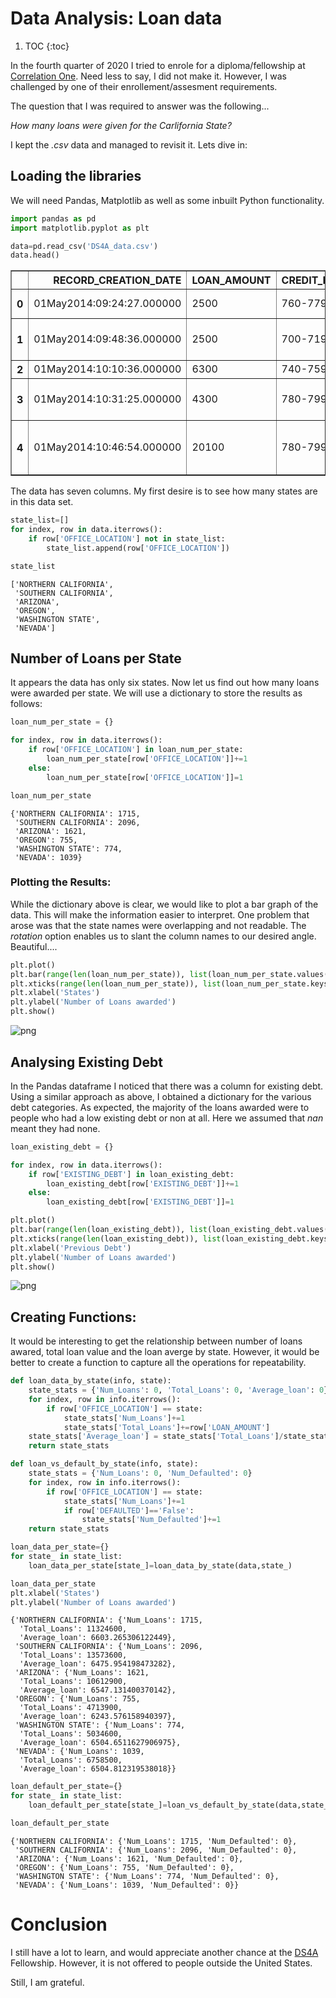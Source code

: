 # Data Analysis: Loan data
1. TOC
{:toc}

In the fourth quarter of 2020 I tried to enrole for a diploma/fellowship at [Correlation One](https://www.correlation-one.com/). Need less to say, I did not make it. However, I was challenged by one of their enrollement/assesment requirements. 

The question that I was required to answer was the following...

*How many loans were given for the Carlifornia State?*

I kept the _.csv_ data and managed to revisit it. Lets dive in:

## Loading the libraries

We will need Pandas, Matplotlib as well as some inbuilt Python functionality.


```python
import pandas as pd
import matplotlib.pyplot as plt

data=pd.read_csv('DS4A_data.csv')
data.head()
```




<div>
<style scoped>
    .dataframe tbody tr th:only-of-type {
        vertical-align: middle;
    }

    .dataframe tbody tr th {
        vertical-align: top;
    }

    .dataframe thead th {
        text-align: right;
    }
</style>
<table border="1" class="dataframe">
  <thead>
    <tr style="text-align: right;">
      <th></th>
      <th>RECORD_CREATION_DATE</th>
      <th>LOAN_AMOUNT</th>
      <th>CREDIT_RANGE</th>
      <th>EXISTING_DEBT</th>
      <th>AGENT_NOTES</th>
      <th>OFFICE_LOCATION</th>
      <th>DEFAULTED</th>
    </tr>
  </thead>
  <tbody>
    <tr>
      <th>0</th>
      <td>01May2014:09:24:27.000000</td>
      <td>2500</td>
      <td>760-779</td>
      <td>$10,001-$20,000</td>
      <td>NaN</td>
      <td>NORTHERN CALIFORNIA</td>
      <td>False</td>
    </tr>
    <tr>
      <th>1</th>
      <td>01May2014:09:48:36.000000</td>
      <td>2500</td>
      <td>700-719</td>
      <td>$1-$10,000</td>
      <td>Annual gross income: $25,400</td>
      <td>SOUTHERN CALIFORNIA</td>
      <td>False</td>
    </tr>
    <tr>
      <th>2</th>
      <td>01May2014:10:10:36.000000</td>
      <td>6300</td>
      <td>740-759</td>
      <td>$100,000+</td>
      <td>NaN</td>
      <td>ARIZONA</td>
      <td>True</td>
    </tr>
    <tr>
      <th>3</th>
      <td>01May2014:10:31:25.000000</td>
      <td>4300</td>
      <td>780-799</td>
      <td>$1-$10,000</td>
      <td>Annual gross income: $191,900</td>
      <td>SOUTHERN CALIFORNIA</td>
      <td>False</td>
    </tr>
    <tr>
      <th>4</th>
      <td>01May2014:10:46:54.000000</td>
      <td>20100</td>
      <td>780-799</td>
      <td>$90,001-$100,000</td>
      <td>Verified monthly debt payments: $1,700</td>
      <td>SOUTHERN CALIFORNIA</td>
      <td>True</td>
    </tr>
  </tbody>
</table>
</div>



The data has seven columns. My first desire is to see how many states are in this data set.


```python
state_list=[]
for index, row in data.iterrows():
    if row['OFFICE_LOCATION'] not in state_list:
        state_list.append(row['OFFICE_LOCATION'])
```


```python
state_list
```




    ['NORTHERN CALIFORNIA',
     'SOUTHERN CALIFORNIA',
     'ARIZONA',
     'OREGON',
     'WASHINGTON STATE',
     'NEVADA']



## Number of Loans per State

It appears the data has only six states. Now let us find out how many  loans were awarded per state. We will use a dictionary to store the results as follows:


```python
loan_num_per_state = {}

for index, row in data.iterrows():
    if row['OFFICE_LOCATION'] in loan_num_per_state:
        loan_num_per_state[row['OFFICE_LOCATION']]+=1
    else:
        loan_num_per_state[row['OFFICE_LOCATION']]=1
```


```python
loan_num_per_state
```




    {'NORTHERN CALIFORNIA': 1715,
     'SOUTHERN CALIFORNIA': 2096,
     'ARIZONA': 1621,
     'OREGON': 755,
     'WASHINGTON STATE': 774,
     'NEVADA': 1039}



### Plotting the Results:

While the dictionary above is clear, we would like to plot a bar graph of the data. This will make the information easier to interpret. One problem that arose was that the state names were overlapping and not readable. The *rotation* option enables us to slant the column names to our desired angle. Beautiful....


```python
plt.plot()
plt.bar(range(len(loan_num_per_state)), list(loan_num_per_state.values()), align='center')
plt.xticks(range(len(loan_num_per_state)), list(loan_num_per_state.keys()), rotation=70)
plt.xlabel('States')
plt.ylabel('Number of Loans awarded')
plt.show()
```


    
![png](/images/05output_9_0.png)
    


## Analysing Existing Debt

In the Pandas dataframe I noticed that there was a column for existing debt. Using a similar approach as above, I obtained a dictionary for the various debt categories. As expected, the majority of the loans awarded were to people who had a low existing debt or non at all. Here we assumed that *nan* meant they had none.


```python
loan_existing_debt = {}

for index, row in data.iterrows():
    if row['EXISTING_DEBT'] in loan_existing_debt:
        loan_existing_debt[row['EXISTING_DEBT']]+=1
    else:
        loan_existing_debt[row['EXISTING_DEBT']]=1
```


```python
plt.plot()
plt.bar(range(len(loan_existing_debt)), list(loan_existing_debt.values()), align='center')
plt.xticks(range(len(loan_existing_debt)), list(loan_existing_debt.keys()), rotation=70)
plt.xlabel('Previous Debt')
plt.ylabel('Number of Loans awarded')
plt.show()
```


    
![png](/images/05output_12_0.png)
    


## Creating Functions:

It would be interesting to get the relationship between number of loans awared, total loan value and the loan averge by state. However, it would be better to create a function to capture all the operations for repeatability.


```python
def loan_data_by_state(info, state):
    state_stats = {'Num_Loans': 0, 'Total_Loans': 0, 'Average_loan': 0}
    for index, row in info.iterrows():
        if row['OFFICE_LOCATION'] == state:
            state_stats['Num_Loans']+=1
            state_stats['Total_Loans']+=row['LOAN_AMOUNT']             
    state_stats['Average_loan'] = state_stats['Total_Loans']/state_stats['Num_Loans']
    return state_stats
```


```python
def loan_vs_default_by_state(info, state):
    state_stats = {'Num_Loans': 0, 'Num_Defaulted': 0}
    for index, row in info.iterrows():
        if row['OFFICE_LOCATION'] == state:
            state_stats['Num_Loans']+=1
            if row['DEFAULTED']=='False':
                state_stats['Num_Defaulted']+=1                
    return state_stats
```


```python
loan_data_per_state={}
for state_ in state_list:
    loan_data_per_state[state_]=loan_data_by_state(data,state_)
```


```python
loan_data_per_state
plt.xlabel('States')
plt.ylabel('Number of Loans awarded')
```




    {'NORTHERN CALIFORNIA': {'Num_Loans': 1715,
      'Total_Loans': 11324600,
      'Average_loan': 6603.265306122449},
     'SOUTHERN CALIFORNIA': {'Num_Loans': 2096,
      'Total_Loans': 13573600,
      'Average_loan': 6475.954198473282},
     'ARIZONA': {'Num_Loans': 1621,
      'Total_Loans': 10612900,
      'Average_loan': 6547.131400370142},
     'OREGON': {'Num_Loans': 755,
      'Total_Loans': 4713900,
      'Average_loan': 6243.576158940397},
     'WASHINGTON STATE': {'Num_Loans': 774,
      'Total_Loans': 5034600,
      'Average_loan': 6504.6511627906975},
     'NEVADA': {'Num_Loans': 1039,
      'Total_Loans': 6758500,
      'Average_loan': 6504.812319538018}}




```python
loan_default_per_state={}
for state_ in state_list:
    loan_default_per_state[state_]=loan_vs_default_by_state(data,state_)
```


```python
loan_default_per_state
```




    {'NORTHERN CALIFORNIA': {'Num_Loans': 1715, 'Num_Defaulted': 0},
     'SOUTHERN CALIFORNIA': {'Num_Loans': 2096, 'Num_Defaulted': 0},
     'ARIZONA': {'Num_Loans': 1621, 'Num_Defaulted': 0},
     'OREGON': {'Num_Loans': 755, 'Num_Defaulted': 0},
     'WASHINGTON STATE': {'Num_Loans': 774, 'Num_Defaulted': 0},
     'NEVADA': {'Num_Loans': 1039, 'Num_Defaulted': 0}}



# Conclusion

I still have a lot to learn, and would appreciate another chance at the [DS4A](https://c1-web.correlation-one.com/ds4a-empowerment) Fellowship. However, it is not offered to people outside the United States.

Still, I am grateful.


```python

```
